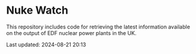 # Nuke Watch

This repository includes code for retrieving the latest information available on the output of EDF nuclear power plants in the UK.

Last updated: 2024-08-21 20:13